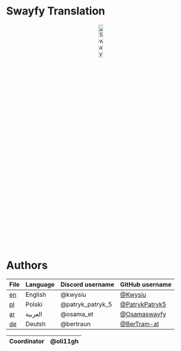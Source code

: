 # Swayfy Translation

<div align="center">
<img src="https://cdn.swayfy.xyz/mniej_depresyjne_tlo_swayfy_uwu.png" alt="Swayfy" style="width: 15%;" />
</div>
                                              
                                        
# Authors

| File      | Language  | Discord username | GitHub username                                   |
|-----------|-----------|------------------|---------------------------------------------------|
| [en](/en) | English   | @kwysiu          | [@Kwysiu](https://github.com/Kwysiu)              |
| [pl](/pl) | Polski    | @patryk_patryk_5 | [@PatrykPatryk5](https://github.com/PatrykPatryk5)|
| [ar](/ar) | العربية      | @osama_et        | [@Osamaswayfy](https://github.com/Osamaswayfy)    |
| [de](/de) | Deutsh    | @bertraun        | [@BerTram-at](https://github.com/BerTram-at)      |




| Coordinator | @oli11gh |
|-------------|---------|

